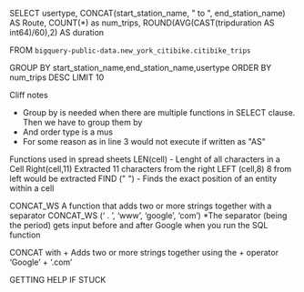 SELECT usertype,
CONCAT(start_station_name, " to ", end_station_name) AS Route,
COUNT(*) as num_trips,
ROUND(AVG(CAST(tripduration AS int64)/60),2) AS duration

FROM `bigquery-public-data.new_york_citibike.citibike_trips` 

GROUP BY
start_station_name,end_station_name,usertype
ORDER BY
num_trips DESC
LIMIT 10

Cliff notes 
- Group by is needed when there are multiple functions in SELECT clause. Then we have to group them by 
- And order type is a mus
- For some reason as in line 3 would not execute if written as "AS"


Functions used in spread sheets 
LEN(cell) - Lenght of all characters in a Cell
Right(cell,11) Extracted 11 characters from the right
LEFT (cell,8) 8 from left would be extracted
FIND (" ") - Finds the exact position of an entity within a cell 


CONCAT_WS
A function that adds two or more strings together with a separator
CONCAT_WS (‘ . ’, ‘www’, ‘google’, ‘com’)
*The separator (being the period) gets input before and after Google when you run the SQL function

CONCAT with +
Adds two or more strings together using the + operator
‘Google’ + ‘.com’

GETTING HELP IF STUCK
